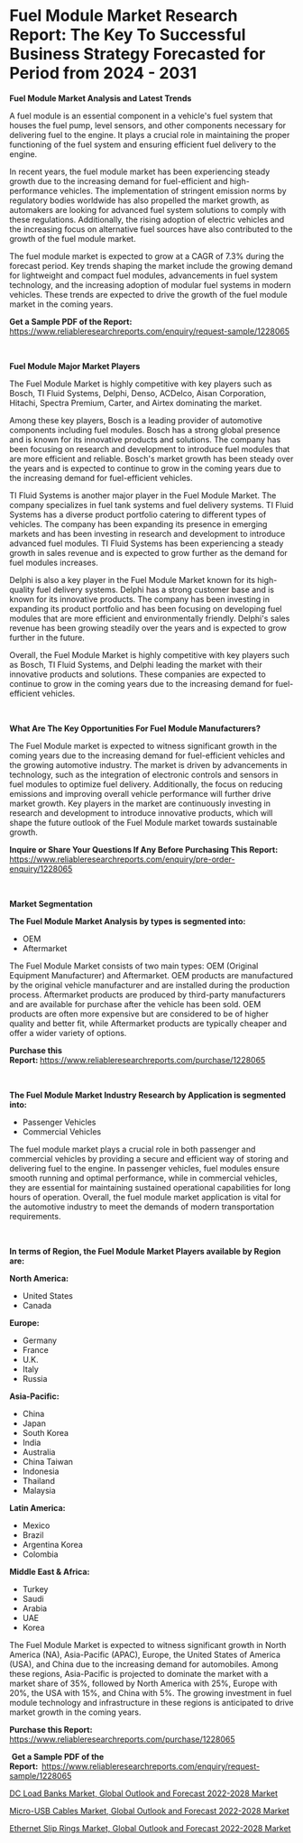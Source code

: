 <p><h1>Fuel Module Market Research Report: The Key To Successful Business Strategy Forecasted for Period from 2024 - 2031</h1></p><p><strong>Fuel Module Market Analysis and Latest Trends</strong></p>
<p><p>A fuel module is an essential component in a vehicle's fuel system that houses the fuel pump, level sensors, and other components necessary for delivering fuel to the engine. It plays a crucial role in maintaining the proper functioning of the fuel system and ensuring efficient fuel delivery to the engine.</p><p>In recent years, the fuel module market has been experiencing steady growth due to the increasing demand for fuel-efficient and high-performance vehicles. The implementation of stringent emission norms by regulatory bodies worldwide has also propelled the market growth, as automakers are looking for advanced fuel system solutions to comply with these regulations. Additionally, the rising adoption of electric vehicles and the increasing focus on alternative fuel sources have also contributed to the growth of the fuel module market.</p><p>The fuel module market is expected to grow at a CAGR of 7.3% during the forecast period. Key trends shaping the market include the growing demand for lightweight and compact fuel modules, advancements in fuel system technology, and the increasing adoption of modular fuel systems in modern vehicles. These trends are expected to drive the growth of the fuel module market in the coming years.</p></p>
<p><strong>Get a Sample PDF of the Report:&nbsp;</strong> <a href="https://www.reliableresearchreports.com/enquiry/request-sample/1228065">https://www.reliableresearchreports.com/enquiry/request-sample/1228065</a></p>
<p>&nbsp;</p>
<p><strong>Fuel Module Major Market Players</strong></p>
<p><p>The Fuel Module Market is highly competitive with key players such as Bosch, TI Fluid Systems, Delphi, Denso, ACDelco, Aisan Corporation, Hitachi, Spectra Premium, Carter, and Airtex dominating the market.</p><p>Among these key players, Bosch is a leading provider of automotive components including fuel modules. Bosch has a strong global presence and is known for its innovative products and solutions. The company has been focusing on research and development to introduce fuel modules that are more efficient and reliable. Bosch's market growth has been steady over the years and is expected to continue to grow in the coming years due to the increasing demand for fuel-efficient vehicles.</p><p>TI Fluid Systems is another major player in the Fuel Module Market. The company specializes in fuel tank systems and fuel delivery systems. TI Fluid Systems has a diverse product portfolio catering to different types of vehicles. The company has been expanding its presence in emerging markets and has been investing in research and development to introduce advanced fuel modules. TI Fluid Systems has been experiencing a steady growth in sales revenue and is expected to grow further as the demand for fuel modules increases.</p><p>Delphi is also a key player in the Fuel Module Market known for its high-quality fuel delivery systems. Delphi has a strong customer base and is known for its innovative products. The company has been investing in expanding its product portfolio and has been focusing on developing fuel modules that are more efficient and environmentally friendly. Delphi's sales revenue has been growing steadily over the years and is expected to grow further in the future.</p><p>Overall, the Fuel Module Market is highly competitive with key players such as Bosch, TI Fluid Systems, and Delphi leading the market with their innovative products and solutions. These companies are expected to continue to grow in the coming years due to the increasing demand for fuel-efficient vehicles.</p></p>
<p>&nbsp;</p>
<p><strong>What Are The Key Opportunities For Fuel Module Manufacturers?</strong></p>
<p><p>The Fuel Module market is expected to witness significant growth in the coming years due to the increasing demand for fuel-efficient vehicles and the growing automotive industry. The market is driven by advancements in technology, such as the integration of electronic controls and sensors in fuel modules to optimize fuel delivery. Additionally, the focus on reducing emissions and improving overall vehicle performance will further drive market growth. Key players in the market are continuously investing in research and development to introduce innovative products, which will shape the future outlook of the Fuel Module market towards sustainable growth.</p></p>
<p><strong>Inquire or Share Your Questions If Any Before Purchasing This Report:</strong> <a href="https://www.reliableresearchreports.com/enquiry/pre-order-enquiry/1228065">https://www.reliableresearchreports.com/enquiry/pre-order-enquiry/1228065</a></p>
<p>&nbsp;</p>
<p><strong>Market Segmentation</strong></p>
<p><strong>The Fuel Module Market Analysis by types is segmented into:</strong></p>
<p><ul><li>OEM</li><li>Aftermarket</li></ul></p>
<p><p>The Fuel Module Market consists of two main types: OEM (Original Equipment Manufacturer) and Aftermarket. OEM products are manufactured by the original vehicle manufacturer and are installed during the production process. Aftermarket products are produced by third-party manufacturers and are available for purchase after the vehicle has been sold. OEM products are often more expensive but are considered to be of higher quality and better fit, while Aftermarket products are typically cheaper and offer a wider variety of options.</p></p>
<p><strong>Purchase this Report:&nbsp;</strong><a href="https://www.reliableresearchreports.com/purchase/1228065">https://www.reliableresearchreports.com/purchase/1228065</a></p>
<p>&nbsp;</p>
<p><strong>The Fuel Module Market Industry Research by Application is segmented into:</strong></p>
<p><ul><li>Passenger Vehicles</li><li>Commercial Vehicles</li></ul></p>
<p><p>The fuel module market plays a crucial role in both passenger and commercial vehicles by providing a secure and efficient way of storing and delivering fuel to the engine. In passenger vehicles, fuel modules ensure smooth running and optimal performance, while in commercial vehicles, they are essential for maintaining sustained operational capabilities for long hours of operation. Overall, the fuel module market application is vital for the automotive industry to meet the demands of modern transportation requirements.</p></p>
<p>&nbsp;</p>
<p><strong>In terms of Region, the Fuel Module Market Players available by Region are:</strong></p>
<p>
    <p> <strong> North America: </strong>
        <ul>
            <li>United States</li>
            <li>Canada</li>
        </ul>
        </p> 
    <p> <strong> Europe: </strong>
        <ul>
            <li>Germany</li>
            <li>France</li>
            <li>U.K.</li>
            <li>Italy</li>
            <li>Russia</li>
        </ul>
        </p> 
    <p> <strong> Asia-Pacific: </strong>
        <ul>
            <li>China</li>
            <li>Japan</li>
            <li>South Korea</li>
            <li>India</li>
            <li>Australia</li>
            <li>China Taiwan</li>
            <li>Indonesia</li>
            <li>Thailand</li>
            <li>Malaysia</li>
        </ul>
        </p> 
    <p> <strong> Latin America: </strong>
        <ul>
            <li>Mexico</li>
            <li>Brazil</li>
            <li>Argentina Korea</li>
            <li>Colombia</li>
        </ul>
        </p> 
    <p> <strong> Middle East & Africa: </strong>
        <ul>
            <li>Turkey</li>
            <li>Saudi</li>
            <li>Arabia</li>
            <li>UAE</li>
            <li>Korea</li>
        </ul>
    </p>
    </p>
<p><p>The Fuel Module Market is expected to witness significant growth in North America (NA), Asia-Pacific (APAC), Europe, the United States of America (USA), and China due to the increasing demand for automobiles. Among these regions, Asia-Pacific is projected to dominate the market with a market share of 35%, followed by North America with 25%, Europe with 20%, the USA with 15%, and China with 5%. The growing investment in fuel module technology and infrastructure in these regions is anticipated to drive market growth in the coming years.</p></p>
<p><strong>Purchase this Report: </strong><a href="https://www.reliableresearchreports.com/purchase/1228065">https://www.reliableresearchreports.com/purchase/1228065</a></p>
<p>&nbsp;<strong>Get a Sample PDF of the Report:&nbsp;&nbsp;</strong><a href="https://www.reliableresearchreports.com/enquiry/request-sample/1228065">https://www.reliableresearchreports.com/enquiry/request-sample/1228065</a></p>
<p><strong></strong></p>
<p><p><a href="https://view.publitas.com/reportprime-1/dc-load-banks-market-global-outlook-and-forecast-2022-2028-market-size-and-examines-its-market-scope-with-a-primary-focus-on-growth-opportunities-and-forecasted-trends-spanning-from-2023-to-2030/">DC Load Banks Market, Global Outlook and Forecast 2022-2028 Market</a></p><p><a href="https://view.publitas.com/reportprime-1/micro-usb-cables-market-global-outlook-and-forecast-2022-2028-market-size-and-examines-its-market-scope-with-a-primary-focus-on-growth-opportunities-and-forecasted-trends-spanning-from-2023-to-2030/">Micro-USB Cables Market, Global Outlook and Forecast 2022-2028 Market</a></p><p><a href="https://view.publitas.com/reportprime-1/ethernet-slip-rings-market-global-outlook-and-forecast-2022-2028-market-provides-a-comprehensive-analysis-including-a-macro-overview-of-the-market-as-well-as-micro-details-such-as-market-size-and-competitive-landscape/">Ethernet Slip Rings Market, Global Outlook and Forecast 2022-2028 Market</a></p></p>